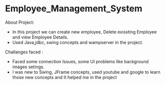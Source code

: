 # Employee_Management_System

About Project:

* In this project we can create new employee, Delete exissting Employee
  and view Employee Details.
* Used Java,jdbc, swing concepts and wampserver in the project.

Challanges faced :
* Faced some connection Issues, some UI problems like background images setings.
* I was new to Swing, JFrame concepts, used youtube and google to learn those
  new concepts and It helped me in the project
